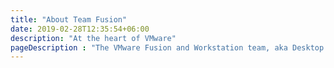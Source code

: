 ```yaml
---
title: "About Team Fusion"
date: 2019-02-28T12:35:54+06:00
description: "At the heart of VMware"
pageDescription : "The VMware Fusion and Workstation team, aka Desktop Hypervisor, are at the core of an amazing transformation within VMware."
---
```


